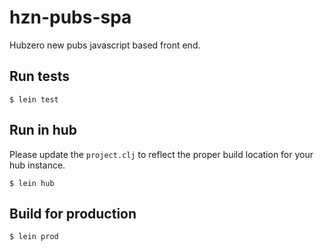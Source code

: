 # hzn-pubs-spa

Hubzero new pubs javascript based front end.

## Run tests

    $ lein test

## Run in hub

Please update the `project.clj` to reflect the proper build location for your hub instance.

    $ lein hub

## Build for production

    $ lein prod



